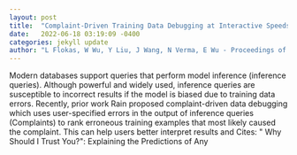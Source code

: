 ```yaml
---
layout: post
title:  "Complaint-Driven Training Data Debugging at Interactive Speeds"
date:   2022-06-18 03:19:09 -0400
categories: jekyll update
author: "L Flokas, W Wu, Y Liu, J Wang, N Verma, E Wu - Proceedings of the 2022 , 2022"
---
```

Modern databases support queries that perform model inference (inference queries). Although powerful and widely used, inference queries are susceptible to incorrect results if the model is biased due to training data errors. Recently, prior work Rain proposed complaint-driven data debugging which uses user-specified errors in the output of inference queries (Complaints) to rank erroneous training examples that most likely caused the complaint. This can help users better interpret results and  Cites: " Why Should I Trust You?": Explaining the Predictions of Any